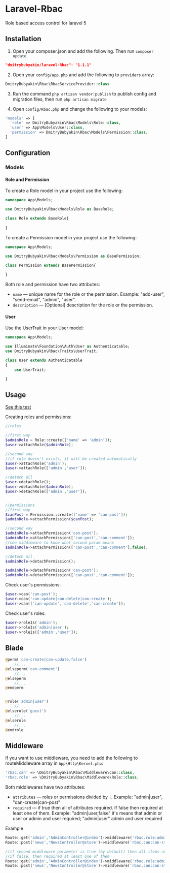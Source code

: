 # Laravel-Rbac
Role based access control for laravel 5

## Installation

1) Open your composer.json and add the following. Then run `composer update`

```json
"dmitrybubyakin/laravel-Rbac": "1.1.1"
```

2) Open your `config/app.php` and add the following to `providers` array:

```php
DmitryBubyakin\Rbac\RbacServiceProvider::class
```

3) Run the command `php artisan vendor:publish` to publish config and migration files, then run `php artisan migrate`

4) Open `config/Rbac.php` and change the following to your models:

```php
'models' => [
  'role' => DmitryBubyakin\Rbac\Models\Role::class,
  'user' => App\Models\User::class,
  'permission' => DmitryBubyakin\Rbac\Models\Permission::class,
]
```

## Configuration

### Models

#### Role and Permission

To create a Role model in your project use the following:

```php
namespace App\Models;

use DmitryBubyakin\Rbac\Models\Role as BaseRole;

class Role extends BaseRole{
	
}
```

To create a Permission model in your project use the following:

```php
namespace App\Models;

use DmitryBubyakin\Rbac\Models\Permission as BasePermission;

class Permission extends BasePermission{
	
}
```

Both role and permission have two attributes:
 - `name` &mdash; unique name for the role or the permission. Example: "add-user", "send-email", "admin", "user".
 - `description` &mdash; [Optional] description for the role or the permission.

#### User

Use the UserTrait in your User model:

```php
namespace App\Models;

use Illuminate\Foundation\Auth\User as Authenticatable;
use DmitryBubyakin\Rbac\Traits\UserTrait;

class User extends Authenticatable
{
    use UserTrait;

}
```

## Usage
[See this test](https://github.com/dmitrybubyakin/laravel-rbac/blob/master/tests/RbacTest.php)

Creating roles and permissions:

```php
//roles

//first way
$adminRole = Role::create(['name' => 'admin']);
$user->attachRole($adminRole);

//second way
//if role doesn't exists, it will be created automatically
$user->attachRole('admin');
$user->attachRole(['admin','user']);

//detach all
$user->detachRole();
$user->detachRole($adminRole);
$user->detachRole(['admin','user']);


//permissions
//first way
$canPost = Permission::create(['name' => 'can-post']);
$adminRole->attachPermission($canPost);

//second way
$adminRole->attachPermission('can-post');
$adminRole->attachPermission(['can-post','can-comment']);
//see middleware to know what second param means
$adminRole->attachPermission(['can-post','can-comment'],false);

//detach all
$adminRole->detachPermission();

$adminRole->detachPermission('can-post');
$adminRole->detachPermission(['can-post','can-comment']);


```

Check user's permissions:

```php
$user->can('can-post');
$user->can('can-update|can-delete|can-create');
$user->can(['can-update','can-delete','can-create']);
```

Check user's roles:

```php
$user->roleIs('admin');
$user->roleIs('admin|user');
$user->roleIs(['admin','user']);
```

## Blade

```php
@perm('can-create|can-update,false')
	//...
@elseperm('can-comment')
	//...
@elseperm
	//...
@endperm


@role('admin|user')
	//...
@elserole('guest')
	//...
@elserole
	//...
@endrole
```


## Middleware

If you want to use middleware, you need to add the following to routeMiddleware array in `App\Http\Kernel.php`:
```php
'rbac.can' => \DmitryBubyakin\Rbac\Middleware\Can::class,
'rbac.role' => \DmitryBubyakin\Rbac\Middleware\Role::class,
```

Both middlewares have two attributes:
 - `attributes` &mdash; roles or permissions divided by `|`. Example: "admin|user", "can-create|can-post"
 - `required` &mdash; if true then all of attributes required. If false then required at least one of them. Example: "admin|user,false" it's means that admin or user or admin and user required; "admin|user" admin and user required

Example

```php
Route::get('admin','AdminController@index')->middleware('rbac.role:admin|student');
Route::post('news','NewsController@store')->middleware('rbac.can:can-store|can-comment','rbac.role:admin');

//if second middleware parameter is true (by default) then all items are required
//if false, then required at least one of them
Route::get('admin','AdminController@index')->middleware('rbac.role:admin|student,true');
Route::post('news','NewsController@store')->middleware('rbac.can:can-store|can-comment,true');
```